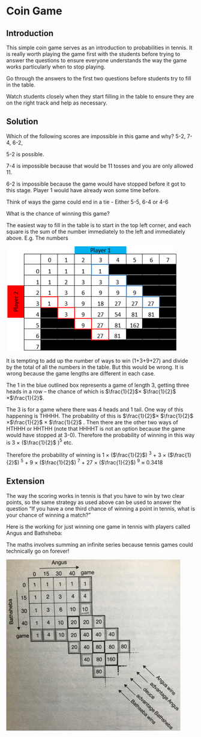 # Coin Game 

## Introduction

This simple coin game serves as an introduction to probabilities in tennis. It is really worth playing the game first with the students before trying to answer the questions to ensure everyone understands the way the game works particularly when to stop playing.  

Go through the answers to the first two questions before students try to fill in the table.  

Watch students closely when they start filling in the table to ensure they are on the right track and help as necessary.  


## Solution

Which of the following scores are impossible in this game and why? 5-2, 7-4, 6-2,  

5-2 is possible.  

7-4 is impossible because that would be 11 tosses and you are only allowed 11.  

6-2 is impossible because the game would have stopped before it got to this stage. Player 1 would have already won some time before.  

Think of ways the game could end in a tie - Either 5-5, 6-4 or 4-6  

What is the chance of winning this game?  

The easiest way to fill in the table is to start in the top left corner, and each square is the sum of the number immediately to the left and immediately above. E.g. The numbers

![](../../images/coin-game-2.png)    

It is tempting to add up the number of ways to win (1+3+9+27) and divide by the total of all the numbers in the table. But this would be wrong. It is wrong because the game lengths are different in each case.  


The 1 in the blue outlined box represents a game of length 3, getting three heads in a row – the chance of which is $\frac{1}{2}$× $\frac{1}{2}$ ×$\frac{1}{2}$.    


The 3 is for a game where there was 4 heads and 1 tail. One way of this happening is THHHH. The
probability of this is $\frac{1}{2}$× $\frac{1}{2}$ ×$\frac{1}{2}$ × $\frac{1}{2}$  . Then there are the other two ways of HTHHH or HHTHH (note that
HHHHT is not an option because the game would have stopped at 3-0). Therefore the probability of winning in this way is 3 × ($\frac{1}{2}$ )$^ 5$
etc.    

Therefore the probability of winning is 1 × ($\frac{1}{2}$) $^3$ + 3 × ($\frac{1}{2}$) $^5$ + 9 × ($\frac{1}{2}$) $^7$ + 27 × ($\frac{1}{2}$) $^9$ ≈ 0.3418  

## Extension

The way the scoring works in tennis is that you have to win by two clear points, so the same strategy as used above can be used to answer the question “If you have a one third chance of winning a point in tennis, what is your chance of winning a match?”  

Here is the working for just winning one game in tennis with players called Angus and
Bathsheba:  

The maths involves summing an
infinite series because tennis
games could technically go on
forever!    

![](../../images/coin-game-3.png) 

